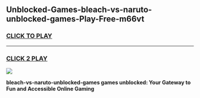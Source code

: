 
## Unblocked-Games-bleach-vs-naruto-unblocked-games-Play-Free-m66vt
<h3>
<a href="https://premium76.site?title=bleach-vs-naruto-unblocked-games&ref=23A">CLICK TO PLAY</a></h3>
<hr>

<h3>
<a href="https://premium76.site?title=bleach-vs-naruto-unblocked-games&ref=23A">CLICK 2 PLAY</a>
  
</h3>

<a href="https://premium76.site?title=bleach-vs-naruto-unblocked-games&ref=23A"><img src="https://clearcache.store/games.png"></a>


**bleach-vs-naruto-unblocked-games games unblocked: Your Gateway to Fun and Accessible Online Gaming**
